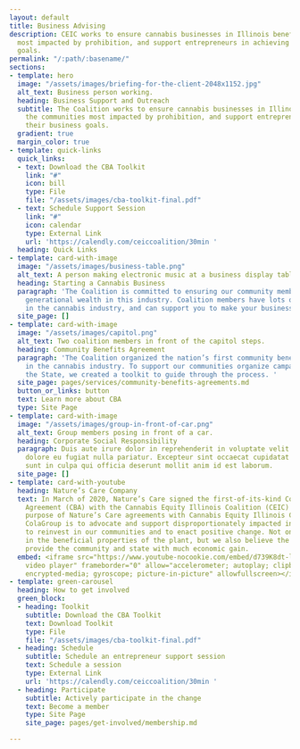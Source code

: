 ```yaml
---
layout: default
title: Business Advising
description: CEIC works to ensure cannabis businesses in Illinois benefit the communities
  most impacted by prohibition, and support entrepreneurs in achieving their business
  goals.
permalink: "/:path/:basename/"
sections:
- template: hero
  image: "/assets/images/briefing-for-the-client-2048x1152.jpg"
  alt_text: Business person working.
  heading: Business Support and Outreach
  subtitle: The Coalition works to ensure cannabis businesses in Illinois benefit
    the communities most impacted by prohibition, and support entrepreneurs in achieving
    their business goals.
  gradient: true
  margin_color: true
- template: quick-links
  quick_links:
  - text: Download the CBA Toolkit
    link: "#"
    icon: bill
    type: File
    file: "/assets/images/cba-toolkit-final.pdf"
  - text: Schedule Support Session
    link: "#"
    icon: calendar
    type: External Link
    url: 'https://calendly.com/ceiccoalition/30min '
  heading: Quick Links
- template: card-with-image
  image: "/assets/images/business-table.png"
  alt_text: A person making electronic music at a business display table.
  heading: Starting a Cannabis Business
  paragraph: 'The Coalition is committed to ensuring our community members can build
    generational wealth in this industry. Coalition members have lots of experience
    in the cannabis industry, and can support you to make your business dreams a reality! '
  site_page: []
- template: card-with-image
  image: "/assets/images/capitol.png"
  alt_text: Two coalition members in front of the capitol steps.
  heading: Community Benefits Agreement
  paragraph: 'The Coalition organized the nation’s first community benefits agreement
    in the cannabis industry. To support our communities organize campaigns across
    the State, we created a toolkit to guide through the process. '
  site_page: pages/services/community-benefits-agreements.md
  button_or_links: button
  text: Learn more about CBA
  type: Site Page
- template: card-with-image
  image: "/assets/images/group-in-front-of-car.png"
  alt_text: Group members posing in front of a car.
  heading: Corporate Social Responsibility
  paragraph: Duis aute irure dolor in reprehenderit in voluptate velit esse cillum
    dolore eu fugiat nulla pariatur. Excepteur sint occaecat cupidatat non proident,
    sunt in culpa qui officia deserunt mollit anim id est laborum.
  site_page: []
- template: card-with-youtube
  heading: Nature’s Care Company
  text: In March of 2020, Nature’s Care signed the first-of-its-kind Community Benefits
    Agreement (CBA) with the Cannabis Equity Illinois Coalition (CEIC) and the ColaGroup.  The
    purpose of Nature’s Care agreements with Cannabis Equity Illinois Coalition and
    ColaGroup is to advocate and support disproportionately impacted individuals,
    to reinvest in our communities and to enact positive change. Not only do we believe
    in the beneficial properties of the plant, but we also believe the industry can
    provide the community and state with much economic gain.
  embed: <iframe src="https://www.youtube-nocookie.com/embed/d739K8dt-lE" title="YouTube
    video player" frameborder="0" allow="accelerometer; autoplay; clipboard-write;
    encrypted-media; gyroscope; picture-in-picture" allowfullscreen></iframe>
- template: green-carousel
  heading: How to get involved
  green_block:
  - heading: Toolkit
    subtitle: Download the CBA Toolkit
    text: Download Toolkit
    type: File
    file: "/assets/images/cba-toolkit-final.pdf"
  - heading: Schedule
    subtitle: Schedule an entrepreneur support session
    text: Schedule a session
    type: External Link
    url: 'https://calendly.com/ceiccoalition/30min '
  - heading: Participate
    subtitle: Actively participate in the change
    text: Become a member
    type: Site Page
    site_page: pages/get-involved/membership.md

---
```

